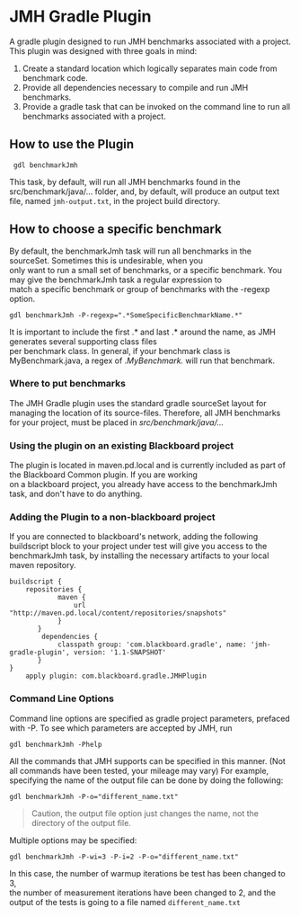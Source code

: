 # JMH Gradle Plugin #
A gradle plugin designed to run JMH benchmarks associated with a project. This plugin was designed with three goals in mind:

1. Create a standard location which logically separates main code from benchmark code.
2. Provide all dependencies necessary to compile and run JMH benchmarks.
3. Provide a gradle task that can be invoked on the command line to run all benchmarks associated with a project.

## How to use the Plugin ##

```
 gdl benchmarkJmh
```

This task, by default, will run all JMH benchmarks found in the src/benchmark/java/... folder, and,
by default, will produce an output text file, named `jmh-output.txt`, in the project build directory.

## How to choose a specific benchmark ##

By default, the benchmarkJmh task will run all benchmarks in the sourceSet. Sometimes this is undesirable, when you  
only want to run a small set of benchmarks, or a specific benchmark. You may give the benchmarkJmh task a regular expression to  
match a specific benchmark or group of benchmarks with the -regexp option.

```
gdl benchmarkJmh -P-regexp=".*SomeSpecificBenchmarkName.*"
```

It is important to include the first .* and last .* around the name, as JMH generates several supporting class files  
per benchmark class. In general, if your benchmark class is MyBenchmark.java, a regex of .*MyBenchmark.* will run that benchmark.

### Where to put benchmarks ###
The JMH Gradle plugin uses the standard gradle sourceSet layout for managing the location of its source-files. Therefore,
all JMH benchmarks for your project, must be placed in *src/benchmark/java/...*


### Using the plugin on an existing Blackboard project ###
The plugin is located in maven.pd.local and is currently included as part of the Blackboard Common plugin. If you are working  
on a blackboard project, you already have access to the benchmarkJmh task, and don't have to do anything.


### Adding the Plugin to a non-blackboard project ###
If you are connected to blackboard's network, adding the following buildscript block to your project under test will
give you access to the benchmarkJmh task, by installing the necessary artifacts to your local maven repository.

```
buildscript {
    repositories {
            maven {
                url "http://maven.pd.local/content/repositories/snapshots"
            }
       }
        dependencies {
            classpath group: 'com.blackboard.gradle', name: 'jmh-gradle-plugin', version: '1.1-SNAPSHOT'
       }
}
    apply plugin: com.blackboard.gradle.JMHPlugin
```
### Command Line Options ###
Command line options are specified as gradle project parameters, prefaced with -P.
To see which parameters are accepted by JMH, run

```gdl benchmarkJmh -Phelp```

All the commands that JMH supports can be specified in this manner. (Not all commands have been tested, your mileage may vary)
For example, specifying the name of the output file can be done by doing the following:

`
gdl benchmarkJmh -P-o="different_name.txt"
`

>Caution, the output file option just changes the name, not the directory of the output file.

Multiple options may be specified:

`gdl benchmarkJmh -P-wi=3 -P-i=2 -P-o="different_name.txt"`


In this case, the number of warmup iterations be test has been changed to 3,  
the number of measurement iterations have been changed to 2,
and the output of the tests is going to a file named `different_name.txt`
